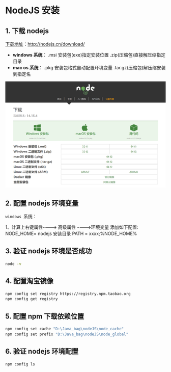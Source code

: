 # NodeJS 安装

## 1. 下载 nodejs

[下载地址](http://nodejs.cn/download/)：http://nodejs.cn/download/

- **windows 系统**： .msi 安装包(exe)指定安装位置 .zip(压缩包)直接解压缩指定目录
- **mac os 系统**： .pkg 安装包格式自动配置环境变量 .tar.gz(压缩包)解压缩安装到指定名

![image-20210217131801965](media/NodeJS安装.assets/image-20210217131801965.png)

## 2. 配置 nodejs 环境变量

`windows `系统：

1、计算上右键属性----> 高级属性 ---->环境变量 添加如下配置:
NODE_HOME= nodejs 安装目录
PATH = xxxx;%NODE_HOME%

## 3. 验证 nodejs 环境是否成功

```bash
node -v
```

## 4. 配置淘宝镜像

```bash
npm config set registry https://registry.npm.taobao.org
npm config get registry
```

## 5. 配置 npm 下载依赖位置

```bash
npm config set cache "D:\Java_bag\nodeJS\node_cache"
npm config set prefix "D:\Java_bag\nodeJS\node_global"
```

## 6. 验证 nodejs 环境配置

```bash
npm config ls
```
